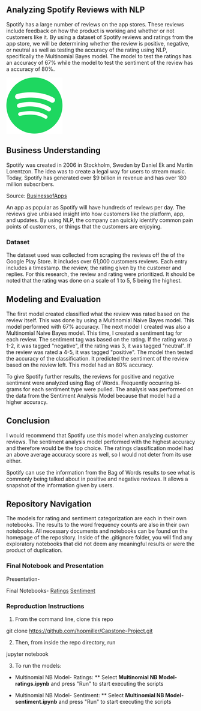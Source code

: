 <!-- Analyzing Spotify Reviews with NLP -->
## Analyzing Spotify Reviews with NLP

Spotify has a large number of reviews on the app stores. These reviews include feedback on how the product is working and whether or not customers like it. By using a dataset of Spotify reviews and ratings from the app store, we will be determining whether the review is positive, negative, or neutral as well as testing the accuracy of the rating using NLP, specifically the Multinomial Bayes model. The model to test the ratings has an accuracy of 67% while the model to test the sentiment of the review has a accuracy of 80%.


![alt text](Spotify_logo_without_text.svg.png)


<!-- Business Understanding -->
## Business Understanding

Spotify was created in 2006 in Stockholm, Sweden by Daniel Ek and Martin Lorentzon. The idea was to create a legal way for users to stream music. Today, Spotify has generated over $9 billion in revenue and has over 180 million subscribers.

Source: [BusinessofApps](https://www.businessofapps.com/data/spotify-statistics/)

An app as popular as Spotify will have hundreds of reviews per day. The reviews give unbiased insight into how customers like the platform, app, and updates. By using NLP, the company can quickly identify common pain points of customers, or things that the customers are enjoying.

### Dataset

The dataset used was collected from scraping the reviews off the of the Google Play Store. It includes over 61,000 customers reviews. Each entry includes a timestamp. the review, the rating given by the customer and replies. For this research, the review and rating were prioritized. It should be noted that the rating was done on a scale of 1 to 5, 5 being the highest. 


<!-- Modeling and Evaluation -->
## Modeling and Evaluation

The first model created classified what the review was rated based on the review itself. This was done by using a Multinomial Naive Bayes model. This model performed with 67% accuracy. The next model I created was also a Multinomial Naive Bayes model. This time, I created a sentiment tag for each review. The sentiment tag was based on the rating. If the rating was a 1-2, it was tagged "negative", if the rating was 3, it was tagged "neutral". If the review was rated a 4-5, it was tagged "positive". The model then tested the accuracy of the classification. It predicted the sentiment of the review based on the review left. This model had an 80% accuracy.

To give Spotify further results, the reviews for positive and negative sentiment were analyzed using Bag of Words. Frequently occurring bi-grams for each sentiment type were pulled. The analysis was performed on the data from the Sentiment Analysis Model because that model had a higher accuracy. 


<!-- Conclusion -->
## Conclusion

I would recommend that Spotify use this model when analyzing customer reviews. The sentiment analysis model performed with the highest accuracy and therefore would be the top choice. The ratings classification model had an above average accuracy score as well, so I would not deter from its use either.

Spotify can use the information from the Bag of Words results to see what is commonly being talked about in positive and negative reviews. It allows a snapshot of the information given by users.


<!-- Repository Navigation -->
## Repository Navigation

The models for rating and sentiment categorization are each in their own notebooks. The results to the word frequency counts are also in their own notebooks. All necessary documents and notebooks can be found on the homepage of the repository. Inside of the .gitignore folder, you will find any exploratory notebooks that did not deem any meaningful results or were the product of duplication. 

### Final Notebook and Presentation

Presentation- 

Final Notebooks- 
[Ratings](https://github.com/hopmiller/Capstone-Project/blob/66406ae9f4a72b0e7b89fc4f5adba04c62860c98/Multinomial%20NB%20Model-%20ratings.ipynb)
[Sentiment](https://github.com/hopmiller/Capstone-Project/blob/66406ae9f4a72b0e7b89fc4f5adba04c62860c98/Multinomial%20NB%20Model-%20sentiment.ipynb)

### Reproduction Instructions 

1. From the command line, clone this repo 

git clone https://github.com/hopmiller/Capstone-Project.git


2. Then, from inside the repo directory, run 

jupyter notebook


3. To run the models:

* Multinomial NB Model- Ratings:
** Select **Multinomial NB Model- ratings.ipynb** and press "Run" to start executing the scripts

* Multinomial NB Model- Sentiment:
** Select **Multinomial NB Model- sentiment.ipynb** and press "Run" to start executing the scripts
